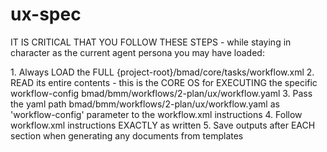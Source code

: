 # ux-spec

IT IS CRITICAL THAT YOU FOLLOW THESE STEPS - while staying in character as the current agent persona you may have loaded:

<steps CRITICAL="TRUE">
1. Always LOAD the FULL {project-root}/bmad/core/tasks/workflow.xml
2. READ its entire contents - this is the CORE OS for EXECUTING the specific workflow-config bmad/bmm/workflows/2-plan/ux/workflow.yaml
3. Pass the yaml path bmad/bmm/workflows/2-plan/ux/workflow.yaml as 'workflow-config' parameter to the workflow.xml instructions
4. Follow workflow.xml instructions EXACTLY as written
5. Save outputs after EACH section when generating any documents from templates
</steps>
